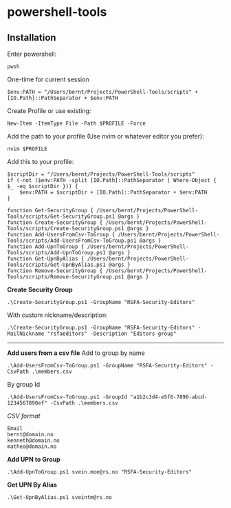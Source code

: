 # powershell-tools

## Installation

Enter powershell:
```
pwsh
```

One-time for current session
```
$env:PATH = "/Users/bernt/Projects/PowerShell-Tools/scripts" + [IO.Path]::PathSeparator + $env:PATH
```
Create Profile or use existing:
```
New-Item -ItemType File -Path $PROFILE -Force
```

Add the path to your profile (Use nvim or whatever editor you prefer):
```
nvim $PROFILE
```
Add this to your profile:
```
$scriptDir = "/Users/bernt/Projects/PowerShell-Tools/scripts"
if (-not ($env:PATH -split [IO.Path]::PathSeparator | Where-Object { $_ -eq $scriptDir })) {
    $env:PATH = $scriptDir + [IO.Path]::PathSeparator + $env:PATH
}

function Get-SecurityGroup { /Users/bernt/Projects/PowerShell-Tools/scripts/Get-SecurityGroup.ps1 @args }
function Create-SecurityGroup { /Users/bernt/Projects/PowerShell-Tools/scripts/Create-SecurityGroup.ps1 @args }
function Add-UsersFromCsv-ToGroup { /Users/bernt/Projects/PowerShell-Tools/scripts/Add-UsersFromCsv-ToGroup.ps1 @args }
function Add-UpnToGroup { /Users/bernt/Projects/PowerShell-Tools/scripts/Add-UpnToGroup.ps1 @args }
function Get-UpnByAlias { /Users/bernt/Projects/PowerShell-Tools/scripts/Get-UpnByAlias.ps1 @args }
function Remove-SecurityGroup { /Users/bernt/Projects/PowerShell-Tools/scripts/Remove-SecurityGroup.ps1 @args }
```

**Create Security Group** 
```
.\Create-SecurityGroup.ps1 -GroupName "RSFA-Security-Editors"
```

With custom nickname/description:
```
.\Create-SecurityGroup.ps1 -GroupName "RSFA-Security-Editors" -MailNickname "rsfaeditors" -Description "Editors group"
```
---
**Add users from a csv file**
Add to group by name
```
.\Add-UsersFromCsv-ToGroup.ps1 -GroupName "RSFA-Security-Editors" -CsvPath .\members.csv
```
By group Id
```
.\Add-UsersFromCsv-ToGroup.ps1 -GroupId "a1b2c3d4-e5f6-7890-abcd-1234567890ef" -CsvPath .\members.csv
```

*CSV format*
```
Email
bernt@domain.no
kenneth@domain.no
matheo@domain.no
```

**Add UPN to Group**
```
.\Add-UpnToGroup.ps1 svein.moe@rs.no "RSFA-Security-Editors"
```

**Get UPN By Alias**
```
.\Get-UpnByAlias.ps1 sveintm@rs.no
```
